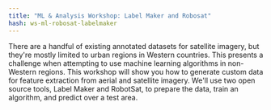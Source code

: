 ```yaml
---
title: "ML & Analysis Workshop: Label Maker and Robosat"
hash: ws-ml-robosat-labelmaker
---
```


There are a handful of existing annotated datasets for satellite imagery, but they're mostly limited to urban regions in Western countries. This presents a challenge when attempting to use machine learning algorithms in non-Western regions. This workshop will show you how to generate custom data for feature extraction from aerial and satellite imagery. We'll use two open source tools, Label Maker and RobotSat, to prepare the data, train an algorithm, and predict over a test area. 
